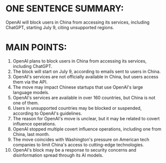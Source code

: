 # ONE SENTENCE SUMMARY:
OpenAI will block users in China from accessing its services, including ChatGPT, starting July 9, citing unsupported regions.

# MAIN POINTS:

1. OpenAI plans to block users in China from accessing its services, including ChatGPT.
2. The block will start on July 9, according to emails sent to users in China.
3. OpenAI's services are not officially available in China, but users access them via the API.
4. The move may impact Chinese startups that use OpenAI's large language models.
5. OpenAI's services are available in over 160 countries, but China is not one of them.
6. Users in unsupported countries may be blocked or suspended, according to OpenAI's guidelines.
7. The reason for OpenAI's move is unclear, but it may be related to covert influence operations.
8. OpenAI stopped multiple covert influence operations, including one from China, last month.
9. The move coincides with Washington's pressure on American tech companies to limit China's access to cutting-edge technologies.
10. OpenAI's block may be a response to security concerns and disinformation spread through its AI models.
